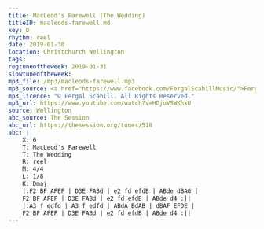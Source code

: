 ```yaml
---
title: MacLeod's Farewell (The Wedding)
titleID: macleods-farewell.md
key: D
rhythm: reel
date: 2019-01-30
location: Christchurch Wellington
tags:
regtuneoftheweek: 2019-01-31
slowtuneoftheweek:
mp3_file: /mp3/macleods-farewell.mp3
mp3_source: <a href="https://www.facebook.com/FergalScahillMusic/">Fergal Scahill</a>, member of <a href="http://www.webanjo3.com/">We Banjo 3</a>
mp3_licence: "© Fergal Scahill. All Rights Reserved."
mp3_url: https://www.youtube.com/watch?v=HDjuVSWKhxU
source: Wellington
abc_source: The Session
abc_url: https://thesession.org/tunes/518
abc: |
    X: 6
    T: MacLeod's Farewell
    T: The Wedding
    R: reel
    M: 4/4
    L: 1/8
    K: Dmaj
    |:F2 BF AFEF | D3E FABd | e2 fd efdB | ABde dBAG |
    F2 BF AFEF | D3E FABd | e2 fd efdB | ABde d4 :||
    |:A3 f edfd | A3 f edfd | ABdA BdAB | dBAF EFDE |
    F2 BF AFEF | D3E FABd | e2 fd efdB | ABde d4 :||
---
```


